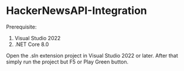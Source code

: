# HackerNewsAPI-Integration

Prerequisite:

1. Visual Studio 2022
2. .NET Core 8.0

Open the .sln extension project in Visual Studio 2022 or later. After that simply run the project but F5 or Play Green button.
